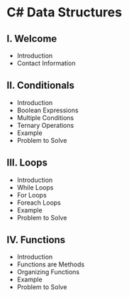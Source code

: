 # C# Data Structures

## I. Welcome
* Introduction
* Contact Information
## II. Conditionals
* Introduction
* Boolean Expressions
* Multiple Conditions
* Ternary Operations
* Example
* Problem to Solve
## III. Loops
* Introduction
* While Loops
* For Loops
* Foreach Loops
* Example
* Problem to Solve
## IV. Functions
* Introduction
* Functions are Methods
* Organizing Functions
* Example
* Problem to Solve
